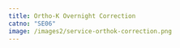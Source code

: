 ```yaml
---
title: Ortho-K Overnight Correction
catno: "SE06"
image: /images2/service-orthok-correction.png
---
```

